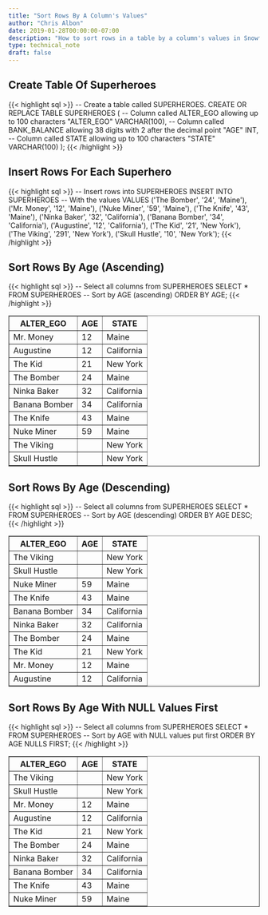 ```yaml
---
title: "Sort Rows By A Column's Values"
author: "Chris Albon"
date: 2019-01-28T00:00:00-07:00
description: "How to sort rows in a table by a column's values in Snowflake using SQL."
type: technical_note
draft: false
---
```


## Create Table Of Superheroes

{{< highlight sql >}}
-- Create a table called SUPERHEROES.
CREATE OR REPLACE TABLE SUPERHEROES (
  -- Column called ALTER_EGO allowing up to 100 characters
  "ALTER_EGO" VARCHAR(100),
  -- Column called BANK_BALANCE allowing 38 digits with 2 after the decimal point
  "AGE" INT,
  -- Column called STATE allowing up to 100 characters
  "STATE" VARCHAR(100)
);
{{< /highlight >}}

## Insert Rows For Each Superhero

{{< highlight sql >}}
-- Insert rows into SUPERHEROES
INSERT INTO SUPERHEROES 
    -- With the values
    VALUES
    ('The Bomber', '24', 'Maine'),
    ('Mr. Money', '12', 'Maine'),
    ('Nuke Miner', '59', 'Maine'),
    ('The Knife', '43', 'Maine'),
    ('Ninka Baker', '32', 'California'),
    ('Banana Bomber', '34', 'California'),
    ('Augustine', '12', 'California'),
    ('The Kid', '21', 'New York'),
    ('The Viking', '291', 'New York'),
    ('Skull Hustle', '10', 'New York');
{{< /highlight >}}

## Sort Rows By Age (Ascending)

{{< highlight sql >}}
-- Select all columns from SUPERHEROES
SELECT * FROM SUPERHEROES
-- Sort by AGE (ascending)
ORDER BY AGE;
{{< /highlight >}}
<table border=1>
    <thead>
        <tr>
            <th>ALTER_EGO</th>
            <th>AGE</th>
            <th>STATE</th>
        </tr>
    </thead>
    <tbody>
        <tr>
            <td>Mr. Money</td>
            <td>12</td>
            <td>Maine</td>
        </tr>
        <tr>
            <td>Augustine</td>
            <td>12</td>
            <td>California</td>
        </tr>
        <tr>
            <td>The Kid</td>
            <td>21</td>
            <td>New York</td>
        </tr>
        <tr>
            <td>The Bomber</td>
            <td>24</td>
            <td>Maine</td>
        </tr>
        <tr>
            <td>Ninka Baker</td>
            <td>32</td>
            <td>California</td>
        </tr>
        <tr>
            <td>Banana Bomber</td>
            <td>34</td>
            <td>California</td>
        </tr>
        <tr>
            <td>The Knife</td>
            <td>43</td>
            <td>Maine</td>
        </tr>
        <tr>
            <td>Nuke Miner</td>
            <td>59</td>
            <td>Maine</td>
        </tr>
        <tr>
            <td>The Viking</td>
            <td></td>
            <td>New York</td>
        </tr>
        <tr>
            <td>Skull Hustle</td>
            <td></td>
            <td>New York</td>
        </tr>
    </tbody>
</table>

## Sort Rows By Age (Descending)

{{< highlight sql >}}
-- Select all columns from SUPERHEROES
SELECT * FROM SUPERHEROES
-- Sort by AGE (descending)
ORDER BY AGE DESC;
{{< /highlight >}}
<table border=1>
    <thead>
        <tr>
            <th>ALTER_EGO</th>
            <th>AGE</th>
            <th>STATE</th>
        </tr>
    </thead>
    <tbody>
        <tr>
            <td>The Viking</td>
            <td></td>
            <td>New York</td>
        </tr>
        <tr>
            <td>Skull Hustle</td>
            <td></td>
            <td>New York</td>
        </tr>
        <tr>
            <td>Nuke Miner</td>
            <td>59</td>
            <td>Maine</td>
        </tr>
        <tr>
            <td>The Knife</td>
            <td>43</td>
            <td>Maine</td>
        </tr>
        <tr>
            <td>Banana Bomber</td>
            <td>34</td>
            <td>California</td>
        </tr>
        <tr>
            <td>Ninka Baker</td>
            <td>32</td>
            <td>California</td>
        </tr>
        <tr>
            <td>The Bomber</td>
            <td>24</td>
            <td>Maine</td>
        </tr>
        <tr>
            <td>The Kid</td>
            <td>21</td>
            <td>New York</td>
        </tr>
        <tr>
            <td>Mr. Money</td>
            <td>12</td>
            <td>Maine</td>
        </tr>
        <tr>
            <td>Augustine</td>
            <td>12</td>
            <td>California</td>
        </tr>
    </tbody>
</table>

## Sort Rows By Age With NULL Values First

{{< highlight sql >}}
-- Select all columns from SUPERHEROES
SELECT * FROM SUPERHEROES
-- Sort by AGE with NULL values put first
ORDER BY AGE NULLS FIRST;
{{< /highlight >}}
<table border=1>
    <thead>
        <tr>
            <th>ALTER_EGO</th>
            <th>AGE</th>
            <th>STATE</th>
        </tr>
    </thead>
    <tbody>
        <tr>
            <td>The Viking</td>
            <td></td>
            <td>New York</td>
        </tr>
        <tr>
            <td>Skull Hustle</td>
            <td></td>
            <td>New York</td>
        </tr>
        <tr>
            <td>Mr. Money</td>
            <td>12</td>
            <td>Maine</td>
        </tr>
        <tr>
            <td>Augustine</td>
            <td>12</td>
            <td>California</td>
        </tr>
        <tr>
            <td>The Kid</td>
            <td>21</td>
            <td>New York</td>
        </tr>
        <tr>
            <td>The Bomber</td>
            <td>24</td>
            <td>Maine</td>
        </tr>
        <tr>
            <td>Ninka Baker</td>
            <td>32</td>
            <td>California</td>
        </tr>
        <tr>
            <td>Banana Bomber</td>
            <td>34</td>
            <td>California</td>
        </tr>
        <tr>
            <td>The Knife</td>
            <td>43</td>
            <td>Maine</td>
        </tr>
        <tr>
            <td>Nuke Miner</td>
            <td>59</td>
            <td>Maine</td>
        </tr>
    </tbody>
</table>